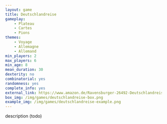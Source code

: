 ```yaml
---
layout: game
title: Deutschlandreise
gameplay:
    - Plateau
    - Cartes
    - Pions
themes:
    - Voyage
    - Allemagne
    - Allemand
min_players: 2
max_players: 6
min_age: 8
mean_duration: 30
dexterity: no
combinatorial: yes
randomness: yes
complete_info: yes
external_link: https://www.amazon.de/Ravensburger-26492-Deutschlandreise/dp/B001KBYU9K
box_img: /img/games/deutschlandreise-box.png
example_img: /img/games/deutschlandreise-example.png
---
```


description (todo)